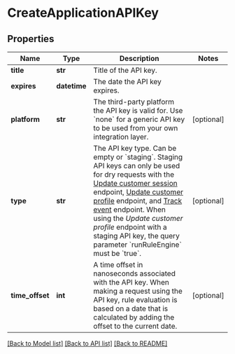# CreateApplicationAPIKey

## Properties
Name | Type | Description | Notes
------------ | ------------- | ------------- | -------------
**title** | **str** | Title of the API key. | 
**expires** | **datetime** | The date the API key expires. | 
**platform** | **str** | The third-party platform the API key is valid for. Use &#x60;none&#x60; for a generic API key to be used from your own integration layer.  | [optional] 
**type** | **str** | The API key type. Can be empty or &#x60;staging&#x60;.  Staging API keys can only be used for dry requests with the [Update customer session](https://docs.talon.one/integration-api#tag/Customer-sessions/operation/updateCustomerSessionV2) endpoint, [Update customer profile](https://docs.talon.one/integration-api#tag/Customer-profiles/operation/updateCustomerProfileV2) endpoint, and [Track event](https://docs.talon.one/integration-api#tag/Events/operation/trackEventV2) endpoint.  When using the _Update customer profile_ endpoint with a staging API key, the query parameter &#x60;runRuleEngine&#x60; must be &#x60;true&#x60;.  | [optional] 
**time_offset** | **int** | A time offset in nanoseconds associated with the API key. When making a request using the API key, rule evaluation is based on a date that is calculated by adding the offset to the current date.  | [optional] 

[[Back to Model list]](../README.md#documentation-for-models) [[Back to API list]](../README.md#documentation-for-api-endpoints) [[Back to README]](../README.md)


